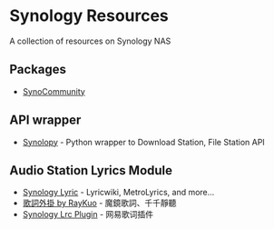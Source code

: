 # Synology Resources

A collection of resources on Synology NAS

## Packages

* [SynoCommunity](https://synocommunity.com)

## API wrapper

* [Synolopy](https://github.com/thavel/synolopy) - Python wrapper to Download Station, File Station API

## Audio Station Lyrics Module

* [Synology Lyric](https://fujirou2.blogspot.com/2013/01/synology-audio-station-lyrics-module.html) - Lyricwiki, MetroLyrics, and more...
* [歌詞外掛 by RayKuo](https://blog.ladsai.com/synology-audiostation-歌詞外掛-2.html) - 魔鏡歌詞、千千靜聽
* [Synology Lrc Plugin](https://github.com/LudySu/Synology-LrcPlugin) - 网易歌词插件
